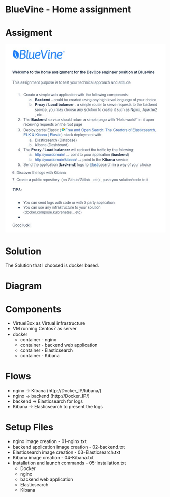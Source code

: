 # BlueVine - Home assignment

# Assigment
![Assigment](Assigment.JPG)


# Solution
The Solution that I choosed is docker based.

# Diagram

# Components
- VirtuelBox as Virtual infrastructure
- VM running Centos7 as server
- docker
  - container - nginx
  - container - backend web application
  - container - Elasticsearch
  - container - Kibana

# Flows
- nginx -> Kibana (http://Docker_IP/kibana/)
- nginx -> backend (http://Docker_IP/)
- backend -> Elasticsearch for logs
- Kibana -> Elasticsearch to present the logs

  
# Setup Files
- nginx image creation - 01-nginx.txt
- backend application image creation - 02-backend.txt
- Elasticsearch image creation - 03-Elasticsearch.txt
- Kibana image creation - 04-Kibana.txt
- Installation and launch commands - 05-Installation.txt
  - Docker
  - nginx
  - backend web application
  - Elasticsearch
  - Kibana

